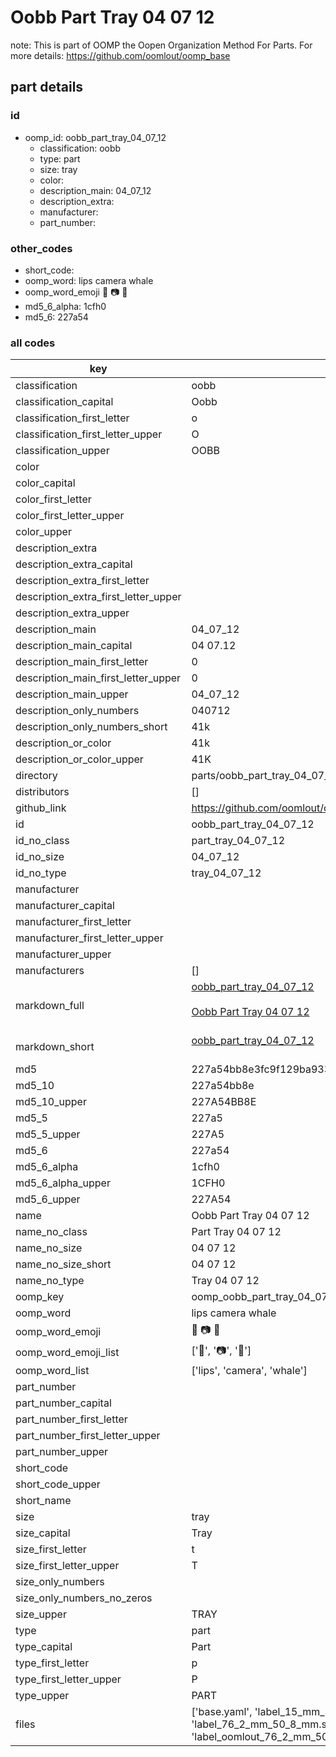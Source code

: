 # Oobb Part Tray 04 07 12  

note: This is part of OOMP the Oopen Organization Method For Parts. For more details: https://github.com/oomlout/oomp_base

##  part details





### id
* oomp_id: oobb_part_tray_04_07_12
  * classification: oobb
  * type: part
  * size: tray
  * color: 
  * description_main: 04_07_12
  * description_extra: 
  * manufacturer: 
  * part_number: 

### other_codes
* short_code: 
* oomp_word: lips camera whale
* oomp_word_emoji :lips: :camera: :whale:
* md5_6_alpha: 1cfh0
* md5_6: 227a54

### all codes 
| key | value |  
| --- | --- |  
| classification | oobb |  
| classification_capital | Oobb |  
| classification_first_letter | o |  
| classification_first_letter_upper | O |  
| classification_upper | OOBB |  
| color |  |  
| color_capital |  |  
| color_first_letter |  |  
| color_first_letter_upper |  |  
| color_upper |  |  
| description_extra |  |  
| description_extra_capital |  |  
| description_extra_first_letter |  |  
| description_extra_first_letter_upper |  |  
| description_extra_upper |  |  
| description_main | 04_07_12 |  
| description_main_capital | 04 07.12 |  
| description_main_first_letter | 0 |  
| description_main_first_letter_upper | 0 |  
| description_main_upper | 04_07_12 |  
| description_only_numbers | 040712 |  
| description_only_numbers_short | 41k |  
| description_or_color | 41k |  
| description_or_color_upper | 41K |  
| directory | parts/oobb_part_tray_04_07_12 |  
| distributors | [] |  
| github_link | https://github.com/oomlout/oomlout_oomp_part_src/tree/main/parts/oobb_part_tray_04_07_12/working |  
| id | oobb_part_tray_04_07_12 |  
| id_no_class | part_tray_04_07_12 |  
| id_no_size | 04_07_12 |  
| id_no_type | tray_04_07_12 |  
| manufacturer |  |  
| manufacturer_capital |  |  
| manufacturer_first_letter |  |  
| manufacturer_first_letter_upper |  |  
| manufacturer_upper |  |  
| manufacturers | [] |  
| markdown_full | [oobb_part_tray_04_07_12](https://github.com/oomlout/oomlout_oomp_part_src/tree/main/parts/oobb_part_tray_04_07_12/working)<br>[](https://github.com/oomlout/oomlout_oomp_part_src/tree/main/parts/oobb_part_tray_04_07_12/working)<br>[Oobb Part Tray 04 07 12](https://github.com/oomlout/oomlout_oomp_part_src/tree/main/parts/oobb_part_tray_04_07_12/working)<br><br> |  
| markdown_short | [oobb_part_tray_04_07_12](https://github.com/oomlout/oomlout_oomp_part_src/tree/main/parts/oobb_part_tray_04_07_12/working)<br><br> |  
| md5 | 227a54bb8e3fc9f129ba933761b0d4a2 |  
| md5_10 | 227a54bb8e |  
| md5_10_upper | 227A54BB8E |  
| md5_5 | 227a5 |  
| md5_5_upper | 227A5 |  
| md5_6 | 227a54 |  
| md5_6_alpha | 1cfh0 |  
| md5_6_alpha_upper | 1CFH0 |  
| md5_6_upper | 227A54 |  
| name | Oobb Part Tray 04 07 12 |  
| name_no_class | Part Tray 04 07 12 |  
| name_no_size | 04 07 12 |  
| name_no_size_short | 04 07 12 |  
| name_no_type | Tray 04 07 12 |  
| oomp_key | oomp_oobb_part_tray_04_07_12 |  
| oomp_word | lips camera whale |  
| oomp_word_emoji | :lips: :camera: :whale: |  
| oomp_word_emoji_list | [':lips:', ':camera:', ':whale:'] |  
| oomp_word_list | ['lips', 'camera', 'whale'] |  
| part_number |  |  
| part_number_capital |  |  
| part_number_first_letter |  |  
| part_number_first_letter_upper |  |  
| part_number_upper |  |  
| short_code |  |  
| short_code_upper |  |  
| short_name |  |  
| size | tray |  
| size_capital | Tray |  
| size_first_letter | t |  
| size_first_letter_upper | T |  
| size_only_numbers |  |  
| size_only_numbers_no_zeros |  |  
| size_upper | TRAY |  
| type | part |  
| type_capital | Part |  
| type_first_letter | p |  
| type_first_letter_upper | P |  
| type_upper | PART |  
| files | ['base.yaml', 'label_15_mm_30_mm.pdf', 'label_15_mm_30_mm.svg', 'label_76_2_mm_50_8_mm.pdf', 'label_76_2_mm_50_8_mm.svg', 'label_oomlout_76_2_mm_50_8_mm.pdf', 'label_oomlout_76_2_mm_50_8_mm.svg', 'readme.md', 'working.json', 'working.yaml'] |  
